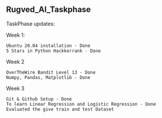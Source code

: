 ## Rugved_AI_Taskphase
TaskPhase updates:


Week 1:

    Ubuntu 20.04 installation - Done
    5 Stars in Python Hackkerrank - Done


Week 2


    OverTheWire Bandit Level 13 - Done
    Numpy, Pandas, Matplotlib - Done


Week 3


    Git & Github Setup - Done
    To learn Linear Regression and Logistic Regression - Done
    Evaluated the give train and test Dataset
